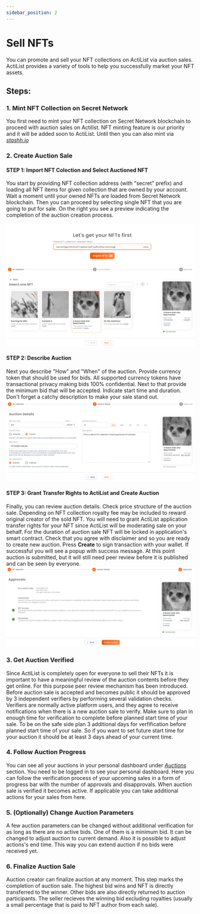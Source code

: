 ```yaml
---
sidebar_position: 2
---
```


# Sell NFTs
You can promote and sell your NFT collections on ActiList via auction sales. ActiList provides a variety of tools to help you successfully market your NFT assets. 

## Steps:
### 1. Mint NFT Collection on Secret Network
You first need to mint your NFT collection on Secret Network blockchain to proceed with auction sales on Actilist. NFT minting feature is our priority and it will be added soon to ActiList. Until then you can also mint via *<a href="https://stashh.io/minter" target="_blank">stashh.io</a>* 
### 2. Create Auction Sale
#### **STEP 1**: Import NFT Colection and Select Auctioned NFT
You start by providing NFT collection address (with "secret" prefix) and loading all NFT items for given collection that are owned by your account. Wait a moment until your owned NFTs are loaded from Secret Network blockchain. Then you can proceed by selecting single NFT that you are going to put for sale. On the right you see a preview indicating the completion of the auction creation process.

![Import NFT Collection](./import-collection.png) 
![Select NFT](./select-nft.png)
#### **STEP 2**: Describe Auction
Next you describe "How" and "When" of the auction. Provide currency token that should be used for bids. All supported currency tokens have transactional privacy making bids 100% confidential. Next to that provide the minimum bid that will be accepted. Indicate start time and duration. Don't forget a catchy description to make your sale stand out.
![Describe Auction](./describe-auction.png)
#### **STEP 3**: Grant Transfer Rights to ActiList and Create Auction
Finally, you can review auction details. Check price structure of the auction sale. Depending on NFT collection royalty fee may be included to reward original creator of the sold NFT. You will need to grant ActiList application transfer rights for your NFT since ActiList will be moderating sale on your behalf. For the duration of auction sale NFT will be locked in application's smart contract. Check that you agree with disclaimer and so you are ready to create new auction. Press **Create** to sign transaction with your wallet. If successful you will see a popup with success message. At this point auction is submitted, but it will still need peer review before it is published and can be seen by everyone.  
![Create Auction](./grant-transfer-rights-and-create-auction.png)

### 3. Get Auction Verified
Since ActiList is completely open for everyone to sell their NFTs it is important to have a meaningful review of the auction contents before they get online. For this purpose peer review mechanism has been introduced. Before auction sale is accepted and becomes public it should be approved by 3 independent verifiers by performing several validation checks. Verifiers are normally active platform users, and they agree to receive notifications when there is a new auction sale to verify. Make sure to plan in enough time for verification to complete before planned start time of your sale. To be on the safe side plan 3 additional days for verfification before planned start time of your sale. So if you want to set future start time for your auction it should be at least 3 days ahead of your current time.  
### 4. Follow Auction Progress
You can see all your auctions in your personal dashboard under *<a href="https://test.actilist.io/dashboard/my-auctions" target="_blank">Auctions</a>* section. You need to be logged in to see your personal dashboard. Here you can follow the verification process of your upcoming sales in a form of progress bar with the number of approvals and disapprovals. When auction sale is verified it becomes active. If applicable you can take additional actions for your sales from here.

### 5. (Optionally) Change Auction Parameters
A few auction parameters can be changed without additional verification for as long as there are no active bids. One of them is a minimum bid. It can be changed to adjust auction to current demand. Also it is possible to adjust actions's end time. This way you can extend auction if no bids were received yet.
### 6. Finalize Auction Sale
Auction creator can finalize auction at any moment. This step marks the completion of auction sale. The highest bid wins and NFT is directly transferred to the winner. Other bids are also directly returned to auction participants. The seller recieves the winning bid excluding royalties (usually a small percentage that is paid to NFT author from each sale).




